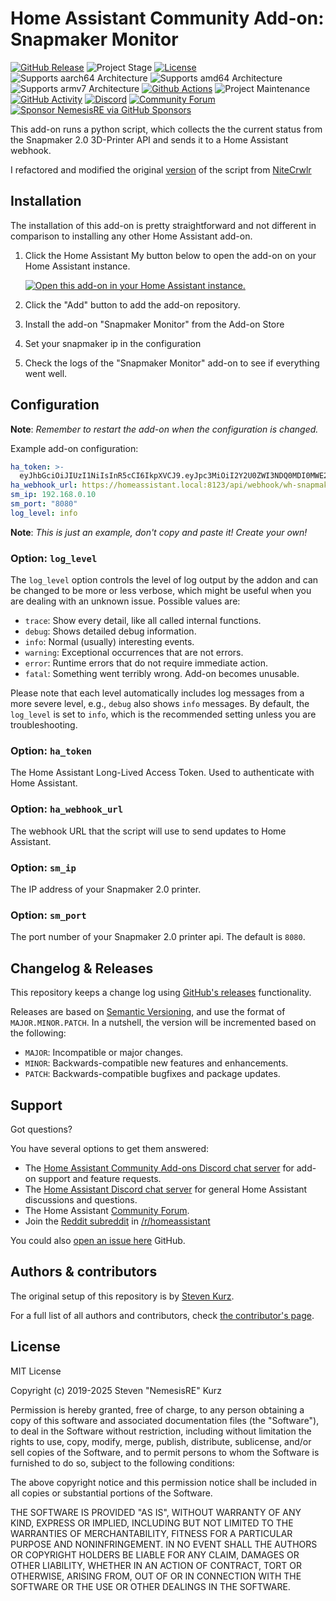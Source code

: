 # Home Assistant Community Add-on: Snapmaker Monitor

[![GitHub Release][releases-shield]][releases] ![Project Stage][project-stage-shield] [![License][license-shield]](LICENSE.md)
![Supports aarch64 Architecture][aarch64-shield] ![Supports amd64 Architecture][amd64-shield] ![Supports armv7 Architecture][armv7-shield]
[![Github Actions][github-actions-shield]][github-actions] ![Project Maintenance][maintenance-shield] [![GitHub Activity][commits-shield]][commits]
[![Discord][discord-shield]][discord] [![Community Forum][forum-shield]][forum]
[![Sponsor NemesisRE via GitHub Sponsors][github-sponsors-shield]][github-sponsors]

This add-on runs a python script, which collects the the current status from
the Snapmaker 2.0 3D-Printer API and sends it to a Home Assistant webhook.

I refactored and modified the original [version][original-script] of the script from [NiteCrwlr](https://github.com/NiteCrwlr)

## Installation

The installation of this add-on is pretty straightforward and not different in
comparison to installing any other Home Assistant add-on.

1. Click the Home Assistant My button below to open the add-on on your Home
   Assistant instance.

   [![Open this add-on in your Home Assistant instance.][addon-badge]][addon]

1. Click the "Add" button to add the add-on repository.
1. Install the add-on "Snapmaker Monitor" from the Add-on Store
1. Set your snapmaker ip in the configuration
1. Check the logs of the "Snapmaker Monitor" add-on to see if everything went
   well.

## Configuration

**Note**: _Remember to restart the add-on when the configuration is changed._

Example add-on configuration:

```yaml
ha_token: >-
  eyJhbGciOiJIUzI1NiIsInR5cCI6IkpXVCJ9.eyJpc3MiOiI2Y2U0ZWI3NDQ0MDI0MWE2YWIzMzE5YjUzNTkxMGZmMSIsImlhdCI6MTc1NDA5NTc4MSwiZXhwIjoyMDY5NDU1NzgxfQ.6dXkjxX2Iu8kCaIf6ngG-NKLfqnAFsCnj6oKWGgcum8
ha_webhook_url: https://homeassistant.local:8123/api/webhook/wh-snapmaker
sm_ip: 192.168.0.10
sm_port: "8080"
log_level: info
```

**Note**: _This is just an example, don't copy and paste it! Create your own!_

### Option: `log_level`

The `log_level` option controls the level of log output by the addon and can
be changed to be more or less verbose, which might be useful when you are
dealing with an unknown issue. Possible values are:

- `trace`: Show every detail, like all called internal functions.
- `debug`: Shows detailed debug information.
- `info`: Normal (usually) interesting events.
- `warning`: Exceptional occurrences that are not errors.
- `error`: Runtime errors that do not require immediate action.
- `fatal`: Something went terribly wrong. Add-on becomes unusable.

Please note that each level automatically includes log messages from a
more severe level, e.g., `debug` also shows `info` messages. By default,
the `log_level` is set to `info`, which is the recommended setting unless
you are troubleshooting.

### Option: `ha_token`

The Home Assistant Long-Lived Access Token. Used to authenticate with Home Assistant.

### Option: `ha_webhook_url`

The webhook URL that the script will use to send updates to Home Assistant.

### Option: `sm_ip`

The IP address of your Snapmaker 2.0 printer.

### Option: `sm_port`

The port number of your Snapmaker 2.0 printer api. The default is `8080`.

## Changelog & Releases

This repository keeps a change log using [GitHub's releases][releases]
functionality.

Releases are based on [Semantic Versioning][semver], and use the format
of `MAJOR.MINOR.PATCH`. In a nutshell, the version will be incremented
based on the following:

- `MAJOR`: Incompatible or major changes.
- `MINOR`: Backwards-compatible new features and enhancements.
- `PATCH`: Backwards-compatible bugfixes and package updates.

## Support

Got questions?

You have several options to get them answered:

- The [Home Assistant Community Add-ons Discord chat server][discord] for add-on
  support and feature requests.
- The [Home Assistant Discord chat server][discord-ha] for general Home
  Assistant discussions and questions.
- The Home Assistant [Community Forum][forum].
- Join the [Reddit subreddit][reddit] in [/r/homeassistant][reddit]

You could also [open an issue here][issue] GitHub.

## Authors & contributors

The original setup of this repository is by [Steven Kurz][NemesisRE].

For a full list of all authors and contributors,
check [the contributor's page][contributors].

## License

MIT License

Copyright (c) 2019-2025 Steven "NemesisRE" Kurz

Permission is hereby granted, free of charge, to any person obtaining a copy
of this software and associated documentation files (the "Software"), to deal
in the Software without restriction, including without limitation the rights
to use, copy, modify, merge, publish, distribute, sublicense, and/or sell
copies of the Software, and to permit persons to whom the Software is
furnished to do so, subject to the following conditions:

The above copyright notice and this permission notice shall be included in all
copies or substantial portions of the Software.

THE SOFTWARE IS PROVIDED "AS IS", WITHOUT WARRANTY OF ANY KIND, EXPRESS OR
IMPLIED, INCLUDING BUT NOT LIMITED TO THE WARRANTIES OF MERCHANTABILITY,
FITNESS FOR A PARTICULAR PURPOSE AND NONINFRINGEMENT. IN NO EVENT SHALL THE
AUTHORS OR COPYRIGHT HOLDERS BE LIABLE FOR ANY CLAIM, DAMAGES OR OTHER
LIABILITY, WHETHER IN AN ACTION OF CONTRACT, TORT OR OTHERWISE, ARISING FROM,
OUT OF OR IN CONNECTION WITH THE SOFTWARE OR THE USE OR OTHER DEALINGS IN THE
SOFTWARE.

[addon-badge]: https://my.home-assistant.io/badges/supervisor_addon.svg
[addon]: https://my.home-assistant.io/redirect/supervisor_add_addon_repository/?addon=71611ba3_snapmaker-monitor&repository_url=https%3A%2F%2Fgithub.com%2FNRE-Com-Net%2Fhassio-addons
[contributors]: https://github.com/NemesisRE/hassio-addon-snapmaker-monitor/graphs/contributors
[discord-ha]: https://discord.gg/c5DvZ4e
[discord]: https://discord.me/hassioaddons
[forum]: https://community.home-assistant.io/t/home-assistant-add-on-snapmaker-monitor/916652?u=nemesisre
[NemesisRE]: https://github.com/NemesisRE
[issue]: https://github.com/NemesisRE/hassio-addon-snapmaker-monitor/issues
[reddit]: https://reddit.com/r/homeassistant
[releases]: https://github.com/NemesisRE/hassio-addon-snapmaker-monitor/releases
[semver]: https://semver.org/spec/v2.0.0
[original-script]: https://github.com/NiteCrwlr/playground/blob/main/SNStatus/SNStatusV2.py
[aarch64-shield]: https://img.shields.io/badge/aarch64-yes-green.svg
[amd64-shield]: https://img.shields.io/badge/amd64-yes-green.svg
[armv7-shield]: https://img.shields.io/badge/armv7-no-red.svg
[commits-shield]: https://img.shields.io/github/commit-activity/y/NemesisRE/hassio-addon-snapmaker-monitor
[commits]: https://github.com/NemesisRE/hassio-addon-snapmaker-monitor/commits/main
[discord-shield]: https://img.shields.io/discord/478094546522079232.svg
[forum-shield]: https://img.shields.io/badge/community-forum-brightgreen.svg
[github-actions-shield]: https://github.com/NemesisRE/hassio-addon-snapmaker-monitor/workflows/CI/badge.svg
[github-actions]: https://github.com/NemesisRE/hassio-addon-snapmaker-monitor/actions
[github-sponsors-shield]: https://img.shields.io/github/sponsors/NemesisRE
[github-sponsors]: https://github.com/sponsors/NemesisRE
[license-shield]: https://img.shields.io/github/license/NemesisRE/hassio-addon-snapmaker-monitor
[maintenance-shield]: https://img.shields.io/maintenance/yes/2025.svg
[project-stage-shield]: https://img.shields.io/badge/project%20stage-production%20ready-brightgreen.svg
[releases-shield]: https://img.shields.io/github/release/NemesisRE/hassio-addon-snapmaker-monitor.svg
